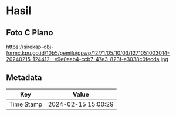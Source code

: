 # Hasil

## Foto C Plano

https://sirekap-obj-formc.kpu.go.id/10b5/pemilu/ppwp/12/71/05/10/03/1271051003014-20240215-124412--e9e0aab4-ccb7-47e3-823f-a3038c0fecda.jpg


## Metadata

| Key        | Value               |
| ---------- | ------------------- |
| Time Stamp | 2024-02-15 15:00:29 |



